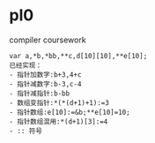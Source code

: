 # pl0

compiler coursework

```text
var a,*b,*bb,**c,d[10][10],**e[10];
已经实现：
- 指针加数字:b+3,4+c
- 指针减数字:b-3,c-4
- 指针减指针:b-bb
- 数组变指针:*(*(d+1)+1):=3
- 指针数组:e[10]:=&b;**e[10]=10;
- 指针数组混用:*(d+1)[3]:=4
- :: 符号
```
